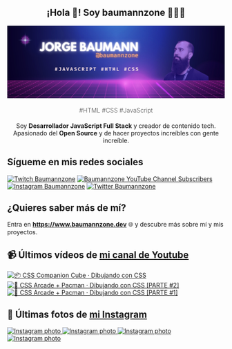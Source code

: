 <p align="center">
   <h2 align="center">¡Hola 👋! Soy baumannzone 👨🏻‍💻</h2>
   <img align="center" src="img/header.png" />
   <h4 align="center" style="font-weight: 300; color: #555;">#HTML #CSS #JavaScript</h4>
</p>

<p align="center" style="margin-bottom: 20px">Soy <strong>Desarrollador JavaScript Full Stack</strong> y creador de contenido tech.
<br/>
Apasionado del <strong>Open Source</strong> y de hacer proyectos increíbles con gente increíble.
</p>

## Sígueme en mis redes sociales

[![Twitch Baumannzone](https://img.shields.io/twitch/status/baumannzone?style=social)](https://twitch.tv/baumannzone)
[![Baumannzone YouTube Channel Subscribers](https://img.shields.io/youtube/channel/subscribers/UCTTj5ztXnGeDRPFVsBp7VMA?style=social)](https://youtube.com/rambitojs)
[![Instagram Baumannzone](https://img.shields.io/badge/Baumannzone--_.svg?label=Instagram&style=social&logo=instagram)](https://instagram.com/baumannzone)
[![Twitter Baumannzone](https://img.shields.io/twitter/follow/Baumannzone?label=Twitter&style=social)](https://twitter.com/baumannzone)

## ¿Quieres saber más de mí?

Entra en **https://www.baumannzone.dev** 🌐 y descubre más sobre mí y mis proyectos.

## 📹 Últimos vídeos de [mi canal de Youtube](https://youtube.com/rambitojs?sub_confirmation=1)


<a href='https://youtu.be/W6xwoSJahA0' target='_blank'>
  <img width='30%' src='https://img.youtube.com/vi/W6xwoSJahA0/mqdefault.jpg' alt='📦 CSS Companion Cube · Dibujando con CSS' />
</a>
<a href='https://youtu.be/9C3NXVXewH8' target='_blank'>
  <img width='30%' src='https://img.youtube.com/vi/9C3NXVXewH8/mqdefault.jpg' alt='👾 CSS Arcade + Pacman · Dibujando con CSS [PARTE #2]' />
</a>
<a href='https://youtu.be/2ahqLdgkSxA' target='_blank'>
  <img width='30%' src='https://img.youtube.com/vi/2ahqLdgkSxA/mqdefault.jpg' alt='👾 CSS Arcade + Pacman · Dibujando con CSS [PARTE #1]' />
</a>

## 📸 Últimas fotos de [mi Instagram](https://instagram.com/baumannzone)


<a href='https://instagram.com/p/Cuh4tmqI_Pm' target='_blank'>
  <img width='20%' src='https://instagram.fbkk3-2.fna.fbcdn.net/v/t39.30808-6/347404881_757117393086412_3179597227980404089_n.png?stp=dst-jpg_e15_fr_s1080x1080&_nc_ht=instagram.fbkk3-2.fna.fbcdn.net&_nc_cat=104&_nc_ohc=zNEZPzzf0TkAX-XvUtU&edm=APU89FAAAAAA&ccb=7-5&ig_cache_key=MzE0NDA0MzQzOTM3MTU4MDM5MA%3D%3D.2-ccb7-5&oh=00_AfDCL3x9HzuPfXyk-VUjvbHWufFp8UTQMo8z3TIe6waCBw&oe=64DFA8CA&_nc_sid=bc0c2c' alt='Instagram photo' />
</a>
<a href='https://instagram.com/p/CuKJcvKIdVU' target='_blank'>
  <img width='20%' src='https://instagram.fbkk4-3.fna.fbcdn.net/v/t51.2885-15/356800716_984885206236572_2361722121069524674_n.jpg?stp=dst-jpg_e15_fr_s1080x1080&_nc_ht=instagram.fbkk4-3.fna.fbcdn.net&_nc_cat=100&_nc_ohc=OPPb8TOJ79AAX8rwR1c&edm=APU89FABAAAA&ccb=7-5&ig_cache_key=MzEzNzM2MTY0NzYxNjc3NTUwOA%3D%3D.2-ccb7-5&oh=00_AfDG3xd5u1GgQ5RgjmK6z3WIrkzdHohEfXnsRq5pNxZ3Xw&oe=64E05642&_nc_sid=bc0c2c' alt='Instagram photo' />
</a>
<a href='https://instagram.com/p/CtEWUu2IlpH' target='_blank'>
  <img width='20%' src='https://instagram.fbkk4-5.fna.fbcdn.net/v/t51.2885-15/351195049_244893798182365_7480859325252681941_n.jpg?stp=dst-jpg_e15_fr_s1080x1080&_nc_ht=instagram.fbkk4-5.fna.fbcdn.net&_nc_cat=101&_nc_ohc=lPTPMnCzdvoAX9p_1lO&edm=APU89FABAAAA&ccb=7-5&ig_cache_key=MzExNzcxNTAyMzc2MDM0OTc2Nw%3D%3D.2-ccb7-5&oh=00_AfBDL-8mqdfTw9Rg8n_qbtXlp0KDymvfZYj3vXZlBmjjnA&oe=64E039B4&_nc_sid=bc0c2c' alt='Instagram photo' />
</a>
<a href='https://instagram.com/p/Cq5I1E2oLgc' target='_blank'>
  <img width='20%' src='https://instagram.fbkk3-5.fna.fbcdn.net/v/t51.2885-15/340986020_770378354403875_8181178191423317800_n.jpg?stp=dst-jpg_e15_fr_s1080x1080&_nc_ht=instagram.fbkk3-5.fna.fbcdn.net&_nc_cat=111&_nc_ohc=SXEAlAURlr8AX_xyh5H&edm=APU89FABAAAA&ccb=7-5&ig_cache_key=MzA3ODUzMDY1MjAwMDI3MDM2NA%3D%3D.2-ccb7-5&oh=00_AfCSXBaxV02vaboEk1ErcsAeyjy6UabkoYa1WSSmaKp4gw&oe=64DF88BA&_nc_sid=bc0c2c' alt='Instagram photo' />
</a>
